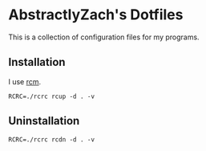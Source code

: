 # AbstractlyZach's Dotfiles

This is a collection of configuration files for my programs.


## Installation
I use [rcm](https://github.com/thoughtbot/rcm).

```
RCRC=./rcrc rcup -d . -v
```

## Uninstallation
```
RCRC=./rcrc rcdn -d . -v
```
